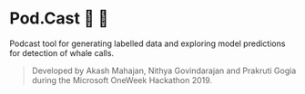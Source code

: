 # Pod.Cast 🎱 🐋 

Podcast tool for generating labelled data and exploring model predictions for detection of whale calls.


>Developed by Akash Mahajan, Nithya Govindarajan and Prakruti Gogia during the Microsoft OneWeek Hackathon 2019.
